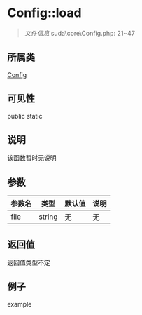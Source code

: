 # Config::load



> *文件信息* suda\core\Config.php: 21~47

## 所属类 

[Config](../Config.md)

## 可见性

 public static

## 说明

该函数暂时无说明


## 参数


| 参数名 | 类型 | 默认值 | 说明 |
|--------|-----|-------|-------|
| file |  string | 无 | 无 |



## 返回值

返回值类型不定


## 例子

example